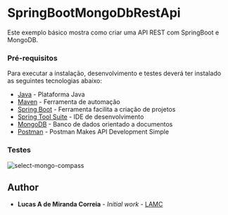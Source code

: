 # SpringBootMongoDbRestApi

Este exemplo básico mostra como criar uma API REST com SpringBoot e MongoDB.

### Pré-requisitos

Para executar a instalação, desenvolvimento e testes deverá ter instalado as seguintes tecnologias abaixo:

* [Java](https://www.oracle.com/technetwork/java/javase/downloads/jre8-downloads-2133155.html) - Plataforma Java
* [Maven](https://maven.apache.org/) - Ferramenta de automação
* [Spring Boot](http://spring.io/projects/spring-boot/) - Ferramenta facilita a criação de projetos
* [Spring Tool Suite](https://spring.io/tools) - IDE de desenvolvimento
* [MongoDB](https://www.mongodb.com/) - Banco de dados orientado a documentos
* [Postman](https://www.getpostman.com/) - Postman Makes API Development Simple



### Testes
![select-mongo-compass](https://user-images.githubusercontent.com/8337669/51216192-a0d21280-190a-11e9-9eec-1a4f1d557ac4.png)


## Author

* **Lucas A de Miranda Correia** - *Initial work* - [LAMC](https://github.com/lucasagnaldo)
